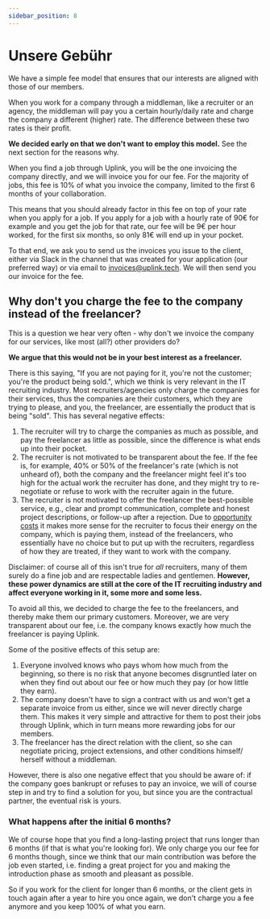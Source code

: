 ```yaml
---
sidebar_position: 8
---
```


# Unsere Gebühr

We have a simple fee model that ensures that our interests are aligned with those of our members.

When you work for a company through a middleman, like a recruiter or an agency, the middleman will pay you a certain hourly/daily rate and charge the company a different (higher) rate. The difference between these two rates is their profit.

**We decided early on that we don't want to employ this model.** See the next section for the reasons why.

When you find a job through Uplink, you will be the one invoicing the company directly, and we will invoice you for our fee. For the majority of jobs, this fee is 10% of what you invoice the company, limited to the first 6 months of your collaboration.

This means that you should already factor in this fee on top of your rate when you apply for a job. If you apply for a job with a hourly rate of 90€ for example and you get the job for that rate, our fee will be 9€ per hour worked, for the first six months, so only 81€ will end up in your pocket.

To that end, we ask you to send us the invoices you issue to the client, either via Slack in the channel that was created for your application (our preferred way) or via email to [invoices@uplink.tech](mailto:invoices@uplink.tech). We will then send you our invoice for the fee.

## Why don't you charge the fee to the company instead of the freelancer?

This is a question we hear very often - why don't we invoice the company for our services, like most (all?) other providers do?

**We argue that this would not be in your best interest as a freelancer.**

There is this saying, "If you are not paying for it, you're not the customer; you're the product being sold.", which we think is very relevant in the IT recruiting industry. Most recruiters/agencies only charge the companies for their services, thus the companies are their customers, which they are trying to please, and you, the freelancer, are essentially the product that is being "sold". This has several negative effects:

1. The recruiter will try to charge the companies as much as possible, and pay the freelancer as little as possible, since the difference is what ends up into their pocket.
2. The recruiter is not motivated to be transparent about the fee. If the fee is, for example, 40% or 50% of the freelancer's rate (which is not unheard of), both the company and the freelancer might feel it's too high for the actual work the recruiter has done, and they might try to re-negotiate or refuse to work with the recruiter again in the future.
3. The recruiter is not motivated to offer the freelancer the best-possible service, e.g., clear and prompt communication, complete and honest project descriptions, or follow-up after a rejection. Due to [opportunity costs](https://en.wikipedia.org/wiki/Opportunity_cost) it makes more sense for the recruiter to focus their energy on the company, which is paying them, instead of the freelancers, who essentially have no choice but to put up with the recruiters, regardless of how they are treated, if they want to work with the company.

Disclaimer: of course all of this isn't true for _all_ recruiters, many of them surely do a fine job and are respectable ladies and gentlemen. **However, these power dynamics are still at the core of the IT recruiting industry and affect everyone working in it, some more and some less.**

To avoid all this, we decided to charge the fee to the freelancers, and thereby make them our primary customers. Moreover, we are very transparent about our fee, i.e. the company knows exactly how much the freelancer is paying Uplink.

Some of the positive effects of this setup are:

1. Everyone involved knows who pays whom how much from the beginning, so there is no risk that anyone becomes disgruntled later on when they find out about our fee or how much they pay (or how little they earn).
2. The company doesn't have to sign a contract with us and won't get a separate invoice from us either, since we will never directly charge them. This makes it very simple and attractive for them to post their jobs through Uplink, which in turn means more rewarding jobs for our members.
3. The freelancer has the direct relation with the client, so she can negotiate pricing, project extensions, and other conditions himself/ herself without a middleman.

However, there is also one negative effect that you should be aware of: if the company goes bankrupt or refuses to pay an invoice, we will of course step in and try to find a solution for you, but since you are the contractual partner, the eventual risk is yours.

### What happens after the initial 6 months?

We of course hope that you find a long-lasting project that runs longer than 6 months (if that is what you're looking for). We only charge you our fee for 6 months though, since we think that our main contribution was before the job even started, i.e. finding a great project for you and making the introduction phase as smooth and pleasant as possible.

So if you work for the client for longer than 6 months, or the client gets in touch again after a year to hire you once again, we don't charge you a fee anymore and you keep 100% of what you earn.
